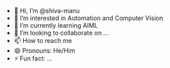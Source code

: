 - 👋 Hi, I’m @shiva-manu
- 👀 I’m interested in Automation and Computer Vision
- 🌱 I’m currently learning AIML
- 💞️ I’m looking to collaborate on ...
- 📫 How to reach me 
- 😄 Pronouns: He/Him
- ⚡ Fun fact: ...

<!---
shiva-manu/shiva-manu is a ✨ special ✨ repository because its `README.md` (this file) appears on your GitHub profile.
You can click the Preview link to take a look at your changes.
--->
